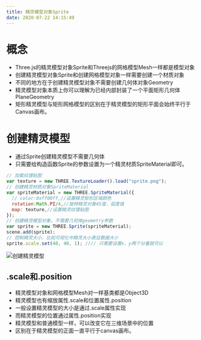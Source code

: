 ```yaml
---
title: 精灵模型对象Sprite
date: 2020-07-22 14:15:49
---
```


# 概念

* Three.js的精灵模型对象Sprite和Threejs的网格模型Mesh一样都是模型对象
* 创建精灵模型对象Sprite和创建网格模型对象一样需要创建一个材质对象
* 不同的地方在于创建精灵模型对象不需要创建几何体对象Geometry
* 精灵模型对象本质上你可以理解为已经内部封装了一个平面矩形几何体PlaneGeometry
* 矩形精灵模型与矩形网格模型的区别在于精灵模型的矩形平面会始终平行于Canvas画布。

# 创建精灵模型

* 通过Sprite创建精灵模型不需要几何体
* 只需要给构造函数Sprite的参数设置为一个精灵材质SpriteMaterial即可。

```js
// 加载纹理贴图
var texture = new THREE.TextureLoader().load("sprite.png");
// 创建精灵材质对象SpriteMaterial
var spriteMaterial = new THREE.SpriteMaterial({
  // color:0xff00ff,//设置精灵矩形区域颜色
  rotation:Math.PI/4,//旋转精灵对象45度，弧度值
  map: texture,//设置精灵纹理贴图
});
// 创建精灵模型对象，不需要几何体geometry参数
var sprite = new THREE.Sprite(spriteMaterial);
scene.add(sprite);
// 控制精灵大小，比如可视化中精灵大小表征数据大小
sprite.scale.set(40, 40, 1); //// 只需要设置x、y两个分量就可以
```

![创建精灵模型](./01.png)

## .scale和.position

* 精灵模型对象和网格模型Mesh对一样基类都是Object3D
* 精灵模型也有缩放属性.scale和位置属性.position
* 一般设置精灵模型的大小是通过.scale属性实现
* 而精灵模型的位置通过属性.position实现
* 精灵模型和普通模型一样，可以改变它在三维场景中的位置
* 区别在于精灵模型的正面一直平行于canvas画布。
